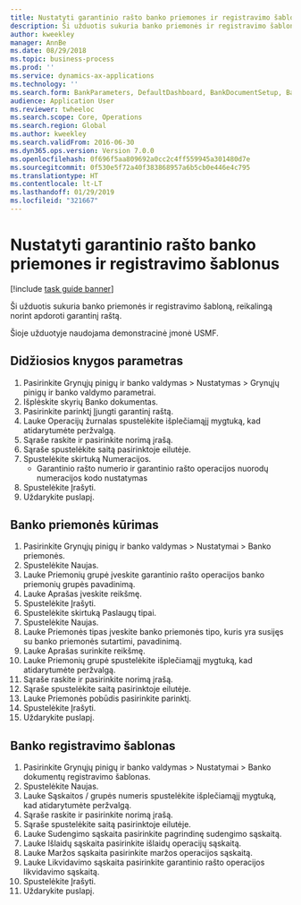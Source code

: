 ```yaml
---
title: Nustatyti garantinio rašto banko priemones ir registravimo šablonus
description: Ši užduotis sukuria banko priemonės ir registravimo šabloną, reikalingą norint apdoroti garantinį raštą.
author: kweekley
manager: AnnBe
ms.date: 08/29/2018
ms.topic: business-process
ms.prod: ''
ms.service: dynamics-ax-applications
ms.technology: ''
ms.search.form: BankParameters, DefaultDashboard, BankDocumentSetup, BankDocumentPosting
audience: Application User
ms.reviewer: twheeloc
ms.search.scope: Core, Operations
ms.search.region: Global
ms.author: kweekley
ms.search.validFrom: 2016-06-30
ms.dyn365.ops.version: Version 7.0.0
ms.openlocfilehash: 0f696f5aa809692a0cc2c4ff559945a301480d7e
ms.sourcegitcommit: 0f530e5f72a40f383868957a6b5cb0e446e4c795
ms.translationtype: HT
ms.contentlocale: lt-LT
ms.lasthandoff: 01/29/2019
ms.locfileid: "321667"
---
```

# <a name="set-up-bank-facilities-and-posting-profiles-for-letters-of-guarantee"></a>Nustatyti garantinio rašto banko priemones ir registravimo šablonus

[!include [task guide banner](../../includes/task-guide-banner.md)]

Ši užduotis sukuria banko priemonės ir registravimo šabloną, reikalingą norint apdoroti garantinį raštą.



Šioje užduotyje naudojama demonstracinė įmonė USMF. 




## <a name="general-ledger-parameter"></a>Didžiosios knygos parametras
1. Pasirinkite Grynųjų pinigų ir banko valdymas > Nustatymas > Grynųjų pinigų ir banko valdymo parametrai.
2. Išplėskite skyrių Banko dokumentas.
3. Pasirinkite parinktį Įjungti garantinį raštą.
4. Lauke Operacijų žurnalas spustelėkite išplečiamąjį mygtuką, kad atidarytumėte peržvalgą.
5. Sąraše raskite ir pasirinkite norimą įrašą.
6. Sąraše spustelėkite saitą pasirinktoje eilutėje.
7. Spustelėkite skirtuką Numeracijos.
    * Garantinio rašto numerio ir garantinio rašto operacijos nuorodų numeracijos kodo nustatymas  
8. Spustelėkite Įrašyti.
9. Uždarykite puslapį.

## <a name="create-bank-facility"></a>Banko priemonės kūrimas
1. Pasirinkite Grynųjų pinigų ir banko valdymas > Nustatymai > Banko priemonės.
2. Spustelėkite Naujas.
3. Lauke Priemonių grupė įveskite garantinio rašto operacijos banko priemonių grupės pavadinimą.
4. Lauke Aprašas įveskite reikšmę.
5. Spustelėkite Įrašyti.
6. Spustelėkite skirtuką Paslaugų tipai.
7. Spustelėkite Naujas.
8. Lauke Priemonės tipas įveskite banko priemonės tipo, kuris yra susijęs su banko priemonės sutartimi, pavadinimą.
9. Lauke Aprašas surinkite reikšmę.
10. Lauke Priemonių grupė spustelėkite išplečiamąjį mygtuką, kad atidarytumėte peržvalgą.
11. Sąraše raskite ir pasirinkite norimą įrašą.
12. Sąraše spustelėkite saitą pasirinktoje eilutėje.
13. Lauke Priemonės pobūdis pasirinkite parinktį.
14. Spustelėkite Įrašyti.
15. Uždarykite puslapį.

## <a name="bank-posting-profile"></a>Banko registravimo šablonas
1. Pasirinkite Grynųjų pinigų ir banko valdymas > Nustatymai > Banko dokumentų registravimo šablonas.
2. Spustelėkite Naujas.
3. Lauke Sąskaitos / grupės numeris spustelėkite išplečiamąjį mygtuką, kad atidarytumėte peržvalgą.
4. Sąraše raskite ir pasirinkite norimą įrašą.
5. Sąraše spustelėkite saitą pasirinktoje eilutėje.
6. Lauke Sudengimo sąskaita pasirinkite pagrindinę sudengimo sąskaitą.
7. Lauke Išlaidų sąskaita pasirinkite išlaidų operacijų sąskaitą.
8. Lauke Maržos sąskaita pasirinkite maržos operacijos sąskaitą.
9. Lauke Likvidavimo sąskaita pasirinkite garantinio rašto operacijos likvidavimo sąskaitą. 
10. Spustelėkite Įrašyti.
11. Uždarykite puslapį.

